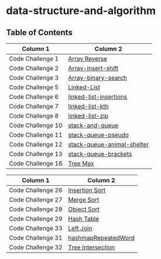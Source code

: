 # data-structure-and-algorithm

## Table of Contents

| Column 1  | Column 2  |
| ---------------- | ---------------- |
| Code Challenge 1  |[Array Reverse](./array-reverse/array-reverse.md)|
| Code Challenge 2  |[Array-insert-shift](./array-insert-shift/array-insert-shift.md)|
| Code Challenge 3  |[Array-binary-search](./array-binary-search/array-binary-search.md)|
| Code Challenge 5  |[Linked-List](./linkedListImplementation/linkedlist.md)|
| Code Challenge 6  |[linked-list-insertions](./linkedListInsertion/linked-list-insertions.md)|
| Code Challenge 7  |[linked-list-kth](./linkedListInsertion/linked-list-insertions.md)|
| Code Challenge 8  |[linked-list-zip](./linkedListInsertion/zip.md)|
| Code Challenge 10  |[stack-and-queue](./StackAndQueue/StackAndQueue.md)|
| Code Challenge 11  |[stack-queue-pseudo](./StackAndQueue/PseudoQueue.md)|
| Code Challenge 12  |[stack-queue-animal-shelter](./StackAndQueue/shelter.md)|
| Code Challenge 13  |[stack-queue-brackets](./StackAndQueue/stackqueuebrackets/brackets.md)|
| Code Challenge 16  |[Tree Max](./treeMax/tree_max.md)|


| Column 1  | Column 2  |
| ---------------- | ---------------- |
| Code Challenge 26  |[Insertion Sort](./insertionsort/insertionsort.md)|
| Code Challenge 27  |[Merge Sort](./Merge_Sort/Mergesort.md)|
| Code Challenge 28  |[Object Sort](./objectSort/objectSort.md)|
| Code Challenge 29  |[Hash Table](./hashtable/hashtable.md)|
| Code Challenge 33  |[Left Join](./hashmapLeftJoin/hashmap_left_join.md)|
| Code Challenge 31  |[hashmapRepeatedWord](./hashmapRepeatedWord/hashmapRepeatedWord.md)|
| Code Challenge 32  |[Tree Intersection](./TreeIntersection/treeIntersection.md)|